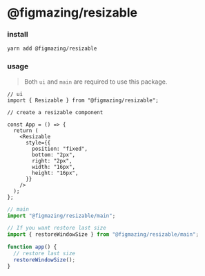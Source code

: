 # @figmazing/resizable

### install

```bash
yarn add @figmazing/resizable
```

### usage

> Both `ui` and `main` are required to use this package.

```tsx
// ui
import { Resizable } from "@figmazing/resizable";

// create a resizable component

const App = () => {
  return (
    <Resizable
      style={{
        position: "fixed",
        bottom: "2px",
        right: "2px",
        width: "16px",
        height: "16px",
      }}
    />
  );
};
```

```ts
// main
import "@figmazing/resizable/main";

// If you want restore last size
import { restoreWindowSize } from "@figmazing/resizable/main";

function app() {
  // restore last size
  restoreWindowSize();
}
```
